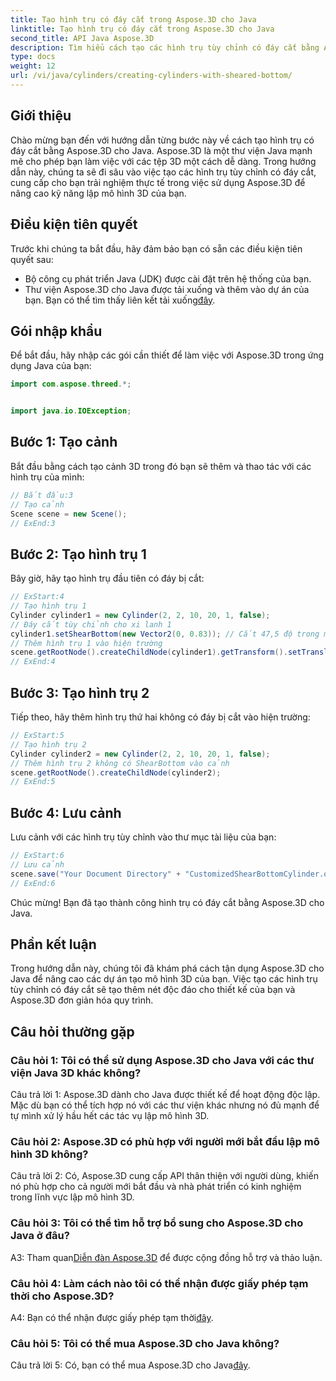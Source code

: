 ```yaml
---
title: Tạo hình trụ có đáy cắt trong Aspose.3D cho Java
linktitle: Tạo hình trụ có đáy cắt trong Aspose.3D cho Java
second_title: API Java Aspose.3D
description: Tìm hiểu cách tạo các hình trụ tùy chỉnh có đáy cắt bằng Aspose.3D cho Java. Nâng cao kỹ năng lập mô hình 3D của bạn với hướng dẫn từng bước này.
type: docs
weight: 12
url: /vi/java/cylinders/creating-cylinders-with-sheared-bottom/
---
```

## Giới thiệu

Chào mừng bạn đến với hướng dẫn từng bước này về cách tạo hình trụ có đáy cắt bằng Aspose.3D cho Java. Aspose.3D là một thư viện Java mạnh mẽ cho phép bạn làm việc với các tệp 3D một cách dễ dàng. Trong hướng dẫn này, chúng ta sẽ đi sâu vào việc tạo các hình trụ tùy chỉnh có đáy cắt, cung cấp cho bạn trải nghiệm thực tế trong việc sử dụng Aspose.3D để nâng cao kỹ năng lập mô hình 3D của bạn.

## Điều kiện tiên quyết

Trước khi chúng ta bắt đầu, hãy đảm bảo bạn có sẵn các điều kiện tiên quyết sau:
- Bộ công cụ phát triển Java (JDK) được cài đặt trên hệ thống của bạn.
-  Thư viện Aspose.3D cho Java được tải xuống và thêm vào dự án của bạn. Bạn có thể tìm thấy liên kết tải xuống[đây](https://releases.aspose.com/3d/java/).

## Gói nhập khẩu

Để bắt đầu, hãy nhập các gói cần thiết để làm việc với Aspose.3D trong ứng dụng Java của bạn:
```java
import com.aspose.threed.*;


import java.io.IOException;
```

## Bước 1: Tạo cảnh

Bắt đầu bằng cách tạo cảnh 3D trong đó bạn sẽ thêm và thao tác với các hình trụ của mình:
```java
// Bắt đầu:3
// Tạo cảnh
Scene scene = new Scene();
// ExEnd:3
```

## Bước 2: Tạo hình trụ 1

Bây giờ, hãy tạo hình trụ đầu tiên có đáy bị cắt:
```java
// ExStart:4
// Tạo hình trụ 1
Cylinder cylinder1 = new Cylinder(2, 2, 10, 20, 1, false);
// Đáy cắt tùy chỉnh cho xi lanh 1
cylinder1.setShearBottom(new Vector2(0, 0.83)); // Cắt 47,5 độ trong mặt phẳng xy (trục z)
// Thêm hình trụ 1 vào hiện trường
scene.getRootNode().createChildNode(cylinder1).getTransform().setTranslation(10, 0, 0);
// ExEnd:4
```

## Bước 3: Tạo hình trụ 2

Tiếp theo, hãy thêm hình trụ thứ hai không có đáy bị cắt vào hiện trường:
```java
// ExStart:5
// Tạo hình trụ 2
Cylinder cylinder2 = new Cylinder(2, 2, 10, 20, 1, false);
// Thêm hình trụ 2 không có ShearBottom vào cảnh
scene.getRootNode().createChildNode(cylinder2);
// ExEnd:5
```

## Bước 4: Lưu cảnh

Lưu cảnh với các hình trụ tùy chỉnh vào thư mục tài liệu của bạn:
```java
// ExStart:6
// Lưu cảnh
scene.save("Your Document Directory" + "CustomizedShearBottomCylinder.obj", FileFormat.WAVEFRONTOBJ);
// ExEnd:6
```

Chúc mừng! Bạn đã tạo thành công hình trụ có đáy cắt bằng Aspose.3D cho Java.

## Phần kết luận

Trong hướng dẫn này, chúng tôi đã khám phá cách tận dụng Aspose.3D cho Java để nâng cao các dự án tạo mô hình 3D của bạn. Việc tạo các hình trụ tùy chỉnh có đáy cắt sẽ tạo thêm nét độc đáo cho thiết kế của bạn và Aspose.3D đơn giản hóa quy trình.

## Câu hỏi thường gặp

### Câu hỏi 1: Tôi có thể sử dụng Aspose.3D cho Java với các thư viện Java 3D khác không?

Câu trả lời 1: Aspose.3D dành cho Java được thiết kế để hoạt động độc lập. Mặc dù bạn có thể tích hợp nó với các thư viện khác nhưng nó đủ mạnh để tự mình xử lý hầu hết các tác vụ lập mô hình 3D.

### Câu hỏi 2: Aspose.3D có phù hợp với người mới bắt đầu lập mô hình 3D không?

Câu trả lời 2: Có, Aspose.3D cung cấp API thân thiện với người dùng, khiến nó phù hợp cho cả người mới bắt đầu và nhà phát triển có kinh nghiệm trong lĩnh vực lập mô hình 3D.

### Câu hỏi 3: Tôi có thể tìm hỗ trợ bổ sung cho Aspose.3D cho Java ở đâu?

 A3: Tham quan[Diễn đàn Aspose.3D](https://forum.aspose.com/c/3d/18) để được cộng đồng hỗ trợ và thảo luận.

### Câu hỏi 4: Làm cách nào tôi có thể nhận được giấy phép tạm thời cho Aspose.3D?

 A4: Bạn có thể nhận được giấy phép tạm thời[đây](https://purchase.aspose.com/temporary-license/).

### Câu hỏi 5: Tôi có thể mua Aspose.3D cho Java không?

 Câu trả lời 5: Có, bạn có thể mua Aspose.3D cho Java[đây](https://purchase.aspose.com/buy).